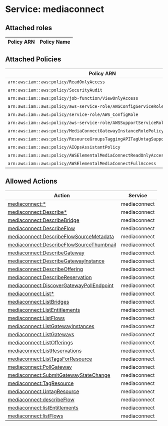 # Service: mediaconnect

## Attached roles

| Policy ARN | Policy Name |
|------------|-------------|
## Attached Policies

| Policy ARN | Policy Name |
|------------|-------------|
| `arn:aws:iam::aws:policy/ReadOnlyAccess` | [ReadOnlyAccess](../policies.md#readonlyaccess) |
| `arn:aws:iam::aws:policy/SecurityAudit` | [SecurityAudit](../policies.md#securityaudit) |
| `arn:aws:iam::aws:policy/job-function/ViewOnlyAccess` | [ViewOnlyAccess](../policies.md#viewonlyaccess) |
| `arn:aws:iam::aws:policy/aws-service-role/AWSConfigServiceRolePolicy` | [AWSConfigServiceRolePolicy](../policies.md#awsconfigservicerolepolicy) |
| `arn:aws:iam::aws:policy/service-role/AWS_ConfigRole` | [AWS_ConfigRole](../policies.md#aws_configrole) |
| `arn:aws:iam::aws:policy/aws-service-role/AWSSupportServiceRolePolicy` | [AWSSupportServiceRolePolicy](../policies.md#awssupportservicerolepolicy) |
| `arn:aws:iam::aws:policy/MediaConnectGatewayInstanceRolePolicy` | [MediaConnectGatewayInstanceRolePolicy](../policies.md#mediaconnectgatewayinstancerolepolicy) |
| `arn:aws:iam::aws:policy/ResourceGroupsTaggingAPITagUntagSupportedResources` | [ResourceGroupsTaggingAPITagUntagSupportedResources](../policies.md#resourcegroupstaggingapitaguntagsupportedresources) |
| `arn:aws:iam::aws:policy/AIOpsAssistantPolicy` | [AIOpsAssistantPolicy](../policies.md#aiopsassistantpolicy) |
| `arn:aws:iam::aws:policy/AWSElementalMediaConnectReadOnlyAccess` | [AWSElementalMediaConnectReadOnlyAccess](../policies.md#awselementalmediaconnectreadonlyaccess) |
| `arn:aws:iam::aws:policy/AWSElementalMediaConnectFullAccess` | [AWSElementalMediaConnectFullAccess](../policies.md#awselementalmediaconnectfullaccess) |

## Allowed Actions

| Action | Service |
|--------|---------|
| [mediaconnect:*](../actions.md#mediaconnect:all) | mediaconnect |
| [mediaconnect:Describe*](../actions.md#mediaconnect:describeall) | mediaconnect |
| [mediaconnect:DescribeBridge](../actions.md#mediaconnect:describebridge) | mediaconnect |
| [mediaconnect:DescribeFlow](../actions.md#mediaconnect:describeflow) | mediaconnect |
| [mediaconnect:DescribeFlowSourceMetadata](../actions.md#mediaconnect:describeflowsourcemetadata) | mediaconnect |
| [mediaconnect:DescribeFlowSourceThumbnail](../actions.md#mediaconnect:describeflowsourcethumbnail) | mediaconnect |
| [mediaconnect:DescribeGateway](../actions.md#mediaconnect:describegateway) | mediaconnect |
| [mediaconnect:DescribeGatewayInstance](../actions.md#mediaconnect:describegatewayinstance) | mediaconnect |
| [mediaconnect:DescribeOffering](../actions.md#mediaconnect:describeoffering) | mediaconnect |
| [mediaconnect:DescribeReservation](../actions.md#mediaconnect:describereservation) | mediaconnect |
| [mediaconnect:DiscoverGatewayPollEndpoint](../actions.md#mediaconnect:discovergatewaypollendpoint) | mediaconnect |
| [mediaconnect:List*](../actions.md#mediaconnect:listall) | mediaconnect |
| [mediaconnect:ListBridges](../actions.md#mediaconnect:listbridges) | mediaconnect |
| [mediaconnect:ListEntitlements](../actions.md#mediaconnect:listentitlements) | mediaconnect |
| [mediaconnect:ListFlows](../actions.md#mediaconnect:listflows) | mediaconnect |
| [mediaconnect:ListGatewayInstances](../actions.md#mediaconnect:listgatewayinstances) | mediaconnect |
| [mediaconnect:ListGateways](../actions.md#mediaconnect:listgateways) | mediaconnect |
| [mediaconnect:ListOfferings](../actions.md#mediaconnect:listofferings) | mediaconnect |
| [mediaconnect:ListReservations](../actions.md#mediaconnect:listreservations) | mediaconnect |
| [mediaconnect:ListTagsForResource](../actions.md#mediaconnect:listtagsforresource) | mediaconnect |
| [mediaconnect:PollGateway](../actions.md#mediaconnect:pollgateway) | mediaconnect |
| [mediaconnect:SubmitGatewayStateChange](../actions.md#mediaconnect:submitgatewaystatechange) | mediaconnect |
| [mediaconnect:TagResource](../actions.md#mediaconnect:tagresource) | mediaconnect |
| [mediaconnect:UntagResource](../actions.md#mediaconnect:untagresource) | mediaconnect |
| [mediaconnect:describeFlow](../actions.md#mediaconnect:describeflow) | mediaconnect |
| [mediaconnect:listEntitlements](../actions.md#mediaconnect:listentitlements) | mediaconnect |
| [mediaconnect:listFlows](../actions.md#mediaconnect:listflows) | mediaconnect |
